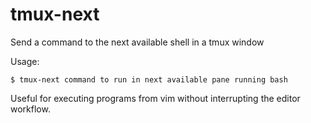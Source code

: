 # tmux-next
Send a command to the next available shell in a tmux window

Usage:

```
$ tmux-next command to run in next available pane running bash
```

Useful for executing programs from vim without interrupting
the editor workflow.
